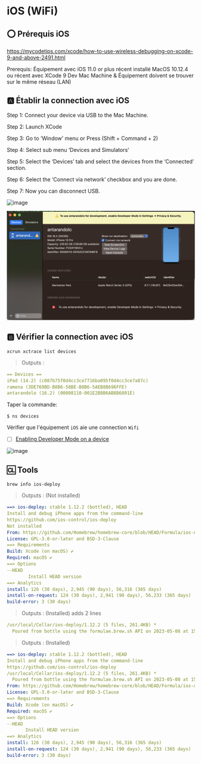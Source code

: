 # iOS (WiFi)

## :o: Prérequis iOS

https://mycodetips.com/xcode/how-to-use-wireless-debugging-on-xcode-9-and-above-2491.html

Prerequis:
Équipement avec iOS 11.0 or plus récent installé
MacOS 10.12.4 ou récent avec XCode 9
Dev Mac Machine & Équipement doivent se trouver sur le même réseau (LAN)


## :a: Établir la connection avec iOS

Step 1: Connect your device via USB to the Mac Machine.

Step 2: Launch XCode 

Step 3: Go to ‘Window’ menu or Press (Shift + Command + 2)

Step 4: Select sub menu ‘Devices and Simulators’

Step 5: Select the ‘Devices’ tab and select the devices from the ‘Connected’ section.

Step 6: Select the ‘Connect via network’ checkbox and you are done.

Step 7: Now you can disconnect USB.

![image](../images/xcode-ios-wifi.png)

![image](../images/code-ios-privacy.png)


## :b: Vérifier la connection avec iOS


```
xcrun xctrace list devices
```
> Outputs :
```yaml
== Devices ==
iPad (14.2) (c087b75f0d4cc3ce7716ba095f0d4cc3ce7a87c)
ramena (3DE769BD-B8B6-58BE-B8B6-5AEB8B696FFE)
antarandolo (16.2) (00008110-001E2B8B6AB8B6801E)
```

Taper la commande: 

```
$ ns devices
```

Vérifier que l'équipement `iOS` aie une connection `Wifi`

- [ ] [Enabling Developer Mode on a device](https://developer.apple.com/documentation/xcode/enabling-developer-mode-on-a-device)

![image](../images/ns-devices-wifi.png)

## :cl: Tools

```
brew info ios-deploy
```


> Outputs : (Not installed)
```yaml
==> ios-deploy: stable 1.12.2 (bottled), HEAD
Install and debug iPhone apps from the command-line
https://github.com/ios-control/ios-deploy
Not installed
From: https://github.com/Homebrew/homebrew-core/blob/HEAD/Formula/ios-deploy.rb
License: GPL-3.0-or-later and BSD-3-Clause
==> Requirements
Build: Xcode (on macOS) ✔
Required: macOS ✔
==> Options
--HEAD
        Install HEAD version
==> Analytics
install: 126 (30 days), 2,945 (90 days), 56,316 (365 days)
install-on-request: 124 (30 days), 2,941 (90 days), 56,233 (365 days)
build-error: 3 (30 days)
```

> Outputs : (Installed) adds 2 lines
```yaml
/usr/local/Cellar/ios-deploy/1.12.2 (5 files, 261.4KB) *
  Poured from bottle using the formulae.brew.sh API on 2023-05-08 at 15:35:07
```

> Outputs : (Installed)
```yaml
==> ios-deploy: stable 1.12.2 (bottled), HEAD
Install and debug iPhone apps from the command-line
https://github.com/ios-control/ios-deploy
/usr/local/Cellar/ios-deploy/1.12.2 (5 files, 261.4KB) *
  Poured from bottle using the formulae.brew.sh API on 2023-05-08 at 15:35:07
From: https://github.com/Homebrew/homebrew-core/blob/HEAD/Formula/ios-deploy.rb
License: GPL-3.0-or-later and BSD-3-Clause
==> Requirements
Build: Xcode (on macOS) ✔
Required: macOS ✔
==> Options
--HEAD
       Install HEAD version
==> Analytics
install: 126 (30 days), 2,945 (90 days), 56,316 (365 days)
install-on-request: 124 (30 days), 2,941 (90 days), 56,233 (365 days)
build-error: 3 (30 days)
```
